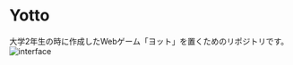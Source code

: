 # Yotto
大学2年生の時に作成したWebゲーム「ヨット」を置くためのリポジトリです。
![interface](https://github.com/KakinokiKanta/Yotto/assets/105735727/0c47d83d-8cb5-4d8b-b9c4-b95234ae9809)
